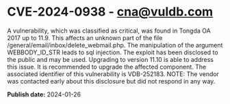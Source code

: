 # CVE-2024-0938 - cna@vuldb.com

A vulnerability, which was classified as critical, was found in Tongda OA 2017 up to 11.9. This affects an unknown part of the file /general/email/inbox/delete_webmail.php. The manipulation of the argument WEBBODY_ID_STR leads to sql injection. The exploit has been disclosed to the public and may be used. Upgrading to version 11.10 is able to address this issue. It is recommended to upgrade the affected component. The associated identifier of this vulnerability is VDB-252183. NOTE: The vendor was contacted early about this disclosure but did not respond in any way.

**Publish date:** 2024-01-26
